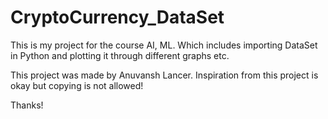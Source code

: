 # CryptoCurrency_DataSet
This is my project for the course AI, ML. Which includes importing DataSet in Python and plotting it through different graphs etc.

This project was made by Anuvansh Lancer. Inspiration from this project is okay but copying is not allowed!

Thanks!
